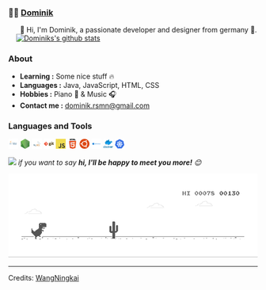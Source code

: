 ###  :man_technologist:  [Dominik](https://centrixdev.github.io)

 
  
   
👋 Hi, I'm Dominik, a passionate developer and designer from germany 🚀.
 
 
[![Dominiks's github stats](https://github-readme-stats.vercel.app/api?username=dominikrsmn&count_private=true&show_icons=true&theme=radical)](https://github.com/dominikrsmn)
 
  
### About

-  **Learning :** Some nice stuff :fire:   
-  **Languages :** Java, JavaScript, HTML, CSS
-  **Hobbies :** Piano :musical_keyboard: & Music :headphones:
-  **Contact me :** [dominik.rsmn@gmail.com](mailto:dominik.rsmn@gmail.com)


### Languages and Tools

<code><img height="20" src="https://raw.githubusercontent.com/github/explore/80688e429a7d4ef2fca1e82350fe8e3517d3494d/topics/java/java.png"></code>
<code><img height="20" src="https://raw.githubusercontent.com/github/explore/80688e429a7d4ef2fca1e82350fe8e3517d3494d/topics/nodejs/nodejs.png"></code>
<code><img height="20" src="https://raw.githubusercontent.com/github/explore/80688e429a7d4ef2fca1e82350fe8e3517d3494d/topics/mysql/mysql.png"></code>
<code><img height="20" src="https://raw.githubusercontent.com/github/explore/80688e429a7d4ef2fca1e82350fe8e3517d3494d/topics/git/git.png"></code>
<code><img height="20" src="https://raw.githubusercontent.com/github/explore/80688e429a7d4ef2fca1e82350fe8e3517d3494d/topics/javascript/javascript.png"></code>
<code><img height="20" src="https://raw.githubusercontent.com/github/explore/80688e429a7d4ef2fca1e82350fe8e3517d3494d/topics/html/html.png"></code>
<code><img height="20" src="https://raw.githubusercontent.com/github/explore/80688e429a7d4ef2fca1e82350fe8e3517d3494d/topics/ubuntu/ubuntu.png"></code>
<code><img height="20" src="https://raw.githubusercontent.com/github/explore/80688e429a7d4ef2fca1e82350fe8e3517d3494d/topics/windows/windows.png"></code>
<code><img height="20" src="https://raw.githubusercontent.com/github/explore/80688e429a7d4ef2fca1e82350fe8e3517d3494d/topics/docker/docker.png"></code>
<code><img height="20" src="https://raw.githubusercontent.com/github/explore/80688e429a7d4ef2fca1e82350fe8e3517d3494d/topics/kubernetes/kubernetes.png"></code>



<img src="https://media.giphy.com/media/LnQjpWaON8nhr21vNW/giphy.gif" width="60"> <em>if you want to say <b>hi, I'll be happy to meet you more!</b> 😊</em>


![Dino](https://raw.githubusercontent.com/wangningkai/wangningkai/master/assets/dino.gif)

-----
Credits: [WangNingkai](https://github.com/WangNingkai)

